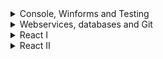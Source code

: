 <details>
    <summary>Console, Winforms and Testing</summary>
    <a href="???">Problem 1: International Recipe Converter</a>
    <a href="https://github.com/Almantask/Java-Homework/wiki/Primitive-Types,-Variables-and-Scope">Lesson 1: C# Keywords and User Input</a>
    <br>
</details>
<details>
    <summary>Webservices, databases and Git</summary>
    <a href="???">???</a>
    <br>
</details>
<details>
    <summary>React I</summary>
    <a href="???">???</a>
    <br>
</details>
<details>
    <summary>React II</summary>
    <a href="???">???</a>
    <br>
</details>